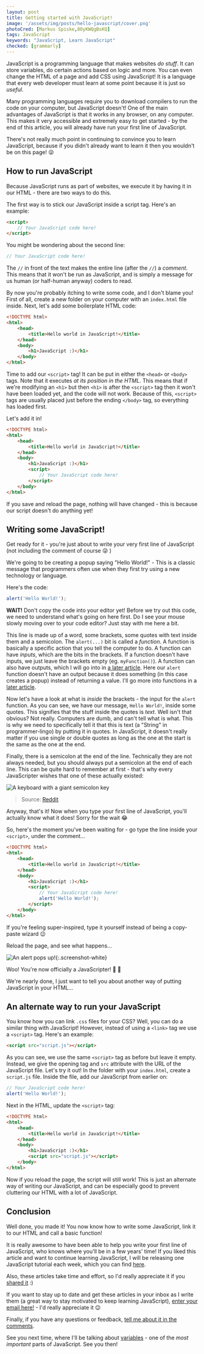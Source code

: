 ```yaml
---
layout: post
title: Getting started with JavaScript!
image: '/assets/img/posts/hello-javascript/cover.png'
photoCred: [Markus Spiske,8OyKWQgBsKQ]
tags: JavaScript
keywords: "JavaScript, Learn JavaScript"
checked: [grammarly]
---
```

JavaScript is a programming language that makes websites *do stuff*. It can store variables, do certain actions based on logic and more. You can even change the HTML of a page and add CSS using JavaScript! It is a language that every web developer must learn at some point because it is just so *useful*.

Many programming languages require you to download compilers to run the code on your computer, but JavaScript doesn't! One of the main advantages of JavaScript is that it works in any browser, on any computer. This makes it very accessible and extremely easy to get started - by the end of this article, you will already have run your first line of JavaScript.

There's not really much point in continuing to convince you to learn JavaScript, because if you didn't already want to learn it then you wouldn't be on this page! &#128540;

## How to run JavaScript
Because JavaScript runs as part of websites, we execute it by having it in our HTML - there are two ways to do this.

The first way is to stick our JavaScript inside a script tag. Here's an example:
```html
<script>
    // Your JavaScript code here!
</script>
```

You might be wondering about the second line:
```JavaScript
// Your JavaScript code here!
```

The `//` in front of the text makes the entire line (after the `//`) a *comment*. This means that it won't be run as JavaScript, and is simply a message for us human (or half-human anyway) coders to read.

By now you're probably itching to write some code, and I don't blame you! First of all, create a new folder on your computer with an `index.html` file inside. Next, let's add some boilerplate HTML code:
```html
<!DOCTYPE html>
<html>
    <head>
        <title>Hello world in JavaScript!</title>
    </head>
    <body>
        <h1>JavaScript :)</h1>
    </body>
</html>
```

Time to add our `<script>` tag! It can be put in either the `<head>` or `<body>` tags. Note that it executes *at its position in the HTML*. This means that if we're modifying an `<h1>` but then `<h1>` is after the `<script>` tag then it won't have been loaded yet, and the code will not work. Because of this, `<script>` tags are usually placed just before the ending `</body>` tag, so everything has loaded first.

Let's add it in!
```html
<!DOCTYPE html>
<html>
    <head>
        <title>Hello world in JavaScript!</title>
    </head>
    <body>
        <h1>JavaScript :)</h1>
        <script>
            // Your JavaScript code here!
        </script>
    </body>
</html>
```

If you save and reload the page, nothing will have changed - this is because our script doesn't do anything yet!

## Writing some JavaScript!
Get ready for it - you're just about to write your very first line of JavaScript (not including the comment of course &#128540; )

We're going to be creating a popup saying "Hello World!" - This is a classic message that programmers often use when they first try using a new technology or language.

Here's the code:
```JavaScript
alert('Hello World!');
```

**WAIT!** Don't copy the code into your editor yet! Before we try out this code, we need to understand what's going on here first. Do I see your mouse slowly moving over to your code editor? Just stay with me here a bit.

This line is made up of a word, some brackets, some quotes with text inside them and a semicolon. The `alert(...)` bit is called a *function*. A function is basically a specific action that you tell the computer to do. A function can have *inputs*, which are the bits in the brackets. If a function doesn't have inputs, we just leave the brackets empty (eg. `myFunction()`). A function can also have outputs, which I will go into in [a later article][functions]. Here our `alert` function doesn't have an output because it does something (in this case creates a popup) instead of returning a value. I'll go more into functions in a [later article][functions].

Now let's have a look at what is *inside* the brackets - the input for the `alert` function. As you can see, we have our message, `Hello World!`, inside some quotes. This signifies that the stuff inside the quotes is *text*. Well isn't that obvious? Not really. Computers are dumb, and can't tell what is what. This is why we need to specifically tell it that this is text (a "String" in programmer-lingo) by putting it in quotes. In JavaScript, it doesn't really matter if you use single or double quotes as long as the one at the start is the same as the one at the end.

Finally, there is a semicolon at the end of the line. Technically they are not always needed, but you should always put a semicolon at the end of each line. This can be quite hard to remember at first - that's why every JavaScripter wishes that one of these actually existed:

![A keyboard with a giant semicolon key][semicolon-keyboard]
> Source: [Reddit](https://www.reddit.com/r/ProgrammerHumor/comments/283he1/if_somebody_were_to_make_this_keyboard_i_would/)

Anyway, that's it! Now when you type your first line of JavaScript, you'll actually know what it does! Sorry for the wait &#128514;

So, here's the moment you've been waiting for - go type the line inside your `<script>`, under the comment...
```html
<!DOCTYPE html>
<html>
    <head>
        <title>Hello world in JavaScript!</title>
    </head>
    <body>
        <h1>JavaScript :)</h1>
        <script>
            // Your JavaScript code here!
            alert('Hello World!');
        </script>
    </body>
</html>
```

If you're feeling super-inspired, type it yourself instead of being a copy-paste wizard &#128521;

Reload the page, and see what happens...

![An alert pops up!][alert]{:.screenshot-white}

Woo! You're now officially a JavaScripter! &#127881; &#127881;

We're nearly done, I just want to tell you about another way of putting JavaScript in your HTML...

## An alternate way to run your JavaScript
You know how you can link `.css` files for your CSS? Well, you can do a similar thing with JavaScript! However, instead of using a `<link>` tag we use a `<script>` tag. Here's an example:
```html
<script src="script.js"></script>
```
As you can see, we use the same `<script>` tag as before but leave it empty. Instead, we give the opening tag and `src` attribute with the URL of the JavaScript file. Let's try it out! In the folder with your `index.html`, create a `script.js` file. Inside the file, add our JavaScript from earlier on:
```JavaScript
// Your JavaScript code here!
alert('Hello World!');
```
Next in the HTML, update the `<script>` tag:
```html
<!DOCTYPE html>
<html>
    <head>
        <title>Hello world in JavaScript!</title>
    </head>
    <body>
        <h1>JavaScript :)</h1>
        <script src="script.js"></script>
    </body>
</html>
```

Now if you reload the page, the script will still work! This is just an alternate way of writing our JavaScript, and can be especially good to prevent cluttering our HTML with a lot of JavaScript.

## Conclusion
Well done, you made it! You now know how to write some JavaScript, link it to our HTML and call a basic function!

It is really awesome to have been able to help you write your first line of JavaScript, who knows where you'll be in a few years' time! If you liked this article and want to continue learning JavaScript, I will be releasing one JavaScript tutorial each week, which you can find [here][js].

Also, these articles take time and effort, so I'd really appreciate it if you [shared it][share] :)

If you want to stay up to date and get these articles in your inbox as I write them (a great way to stay motivated to keep learning JavaScript), [enter your email here!][newsletter] - I'd really appreciate it &#128521;

Finally, if you have any questions or feedback, [tell me about it in the comments][comments].

See you next time, where I'll be talking about [variables][vars] - one of the *most important* parts of JavaScript. See you then!

[returning-functions]: /2018/04/05/javascript-functions/#functions-with-an-output-functions-that-return-something
[functions]: /2018/04/05/javascript-functions/
[vars]: /2018/02/25/javascript-variables/

[semicolon-keyboard]: /assets/img/posts/hello-javascript/semicolon-keyboard.png
[alert]: /assets/img/posts/hello-javascript/alert.png

[contact]: {{site.contact}}
[html]: /learn/html
[css]: /learn/css
[js]: /learn/js
[share]: {{site.share}}
[comments]: {{site.comments}}
[newsletter]: {{site.newsletter}}